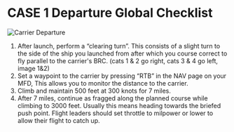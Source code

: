 # CASE 1 Departure Global Checklist

![Carrier Departure](/images/carrier-departure.webp)

1. After launch, perform a “clearing turn”. This consists of a slight turn to the side of the ship you launched from after which you course correct to fly parallel to the carrier's BRC. (cats 1 & 2 go right, cats 3 & 4 go left, image 1&2)
2. Set a waypoint to the carrier by pressing “RTB” in the NAV page on your MFD, This allows you to monitor the distance to the carrier.
3. Climb and maintain 500 feet at 300 knots for 7 miles.
4. After 7 miles, continue as fragged along the planned course while climbing to 3000 feet. Usually this means heading towards the briefed push point. Flight leaders should set throttle to milpower or lower to allow their flight to catch up.

